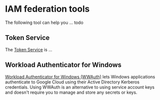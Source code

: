 # IAM federation tools

The following tool can help you ... todo


## Token Service

The [Token Service](token-service.md) is ...

## Workload Authenticator for Windows

[Workload Authenticator for Windows (WWAuth)](wwauth.md) lets Windows applications authenticate to Google Cloud using their 
Active Directory Kerberos credentials. Using WWAuth is an alternative to using service account keys
and doesn't require you to manage and store any secrets or keys.